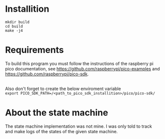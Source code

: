 # Installition
```
mkdir build
cd build
make -j4
```

# Requirements
To build this program you must follow the instructions of the raspberry pi pico documentation, see https://github.com/raspberrypi/pico-examples and https://github.com/raspberrypi/pico-sdk. <br><br>

Also don't forget to create the below enviroment variable <br>
`export PICO_SDK_PATH=/<path_to_pico_sdk_installition>/pico/pico-sdk/`

# About the state machine
The state machine implementation was not mine. I was only told to track and make logs of the states of the given state machine.
